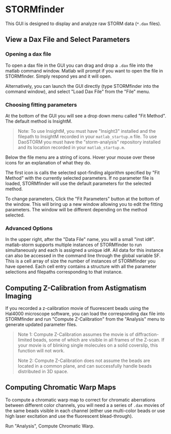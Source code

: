 # STORMfinder

This GUI is designed to display and analyze raw STORM data (`*.dax` files).  

## View a Dax File and Select Parameters

### Opening a dax file 
To open a dax file in the GUI you can drag and drop a `.dax` file into the matlab command window.  Matlab will prompt if you want to open the file in STORMfinder.  Simply respond yes and it will open.

Alternatively, you can launch the GUI directly (type STORMfinder into the command window), and select "Load Dax File" from the "File" menu.

### Choosing fitting parameters
At the bottom of the GUI you will see a drop down menu called "Fit Method".  The default method is InsightM.  

> Note: To use InsightM, you must have "Insight3" installed and the filepath to InsightM recorded in your `matlab_startup.m` file.  To use DaoSTORM you must have the "storm-analysis" repository installed and its location recorded in your `matlab_startup.m`.  

Below the file menu are a string of icons.  Hover your mouse over these icons for an explanation of what they do.  

The first icon is calls the selected spot-finding algorithm specified by "Fit Method" with the currently selected parameters.  If no parameter file is loaded, STORMfinder will use the default parameters for the selected method.  

To change parameters, Click the "Fit Parameters" button at the bottom of the window.  This will bring up a new window allowing you to edit the fitting parameters.  The window will be different depending on the method selected.  

### Advanced Options
In the upper right, after the "Data File" name, you will a small "inst id#".  matlab-storm supports multiple instances of STORMfinder to run simultaneously and each is assigned a unique id#.  All data for this instance can also be accessed in the command line through the global variable SF.  This is a cell array of size the number of instances of STORMfinder you have opened.  Each cell entry contains a structure with all the parameter selections and filepaths corresponding to that instance.   

## Computing Z-Calibration from Astigmatism Imaging 
If you recorded a z-calibration movie of fluorescent beads using the Hal4000 microscope software, you can load the corresponding dax file into STORMfinder and run "Compute Z-Calibration" from the "Analysis" menu to generate updated parameter files.

> Note 1: Compute Z-Calibration assumes the movie is of diffraction-limited beads, some of which are visible in all frames of the Z-scan.  If your movie is of blinking single molecules on a solid coverslip, this function will not work.
> 
> Note 2:  Compute Z-Calibration does not assume the beads are located in a common plane, and can successfully handle beads distributed in 3D space.   
  

## Computing Chromatic Warp Maps

To compute a chromatic warp map to correct for chromatic aberrations between different color channels, you will need a a series of `.dax` movies of the same beads visible in each channel (either use multi-color beads or use high laser excitation and use the fluorescent blead-through).  

Run "Analysis", Compute Chromatic Warp.   